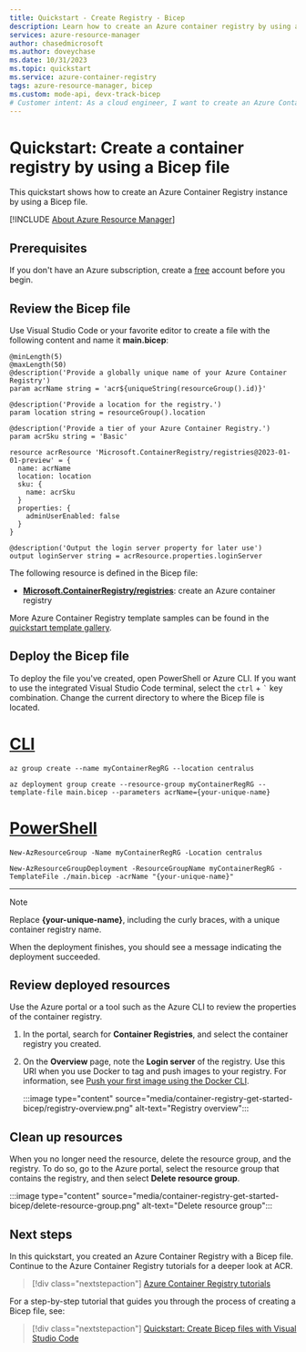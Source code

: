 ```yaml
---
title: Quickstart - Create Registry - Bicep
description: Learn how to create an Azure container registry by using a Bicep file.
services: azure-resource-manager
author: chasedmicrosoft
ms.author: doveychase
ms.date: 10/31/2023
ms.topic: quickstart
ms.service: azure-container-registry
tags: azure-resource-manager, bicep
ms.custom: mode-api, devx-track-bicep
# Customer intent: As a cloud engineer, I want to create an Azure Container Registry using a Bicep file, so that I can efficiently manage container images and streamline my deployment process.
---
```


# Quickstart: Create a container registry by using a Bicep file

This quickstart shows how to create an Azure Container Registry instance by using a Bicep file.

[!INCLUDE [About Azure Resource Manager](~/reusable-content/ce-skilling/azure/includes/resource-manager-quickstart-bicep-introduction.md)]

## Prerequisites

If you don't have an Azure subscription, create a [free](https://azure.microsoft.com/pricing/purchase-options/azure-account?cid=msft_learn) account before you begin.

## Review the Bicep file

Use Visual Studio Code or your favorite editor to create a file with the following content and name it **main.bicep**:

```bicep
@minLength(5)
@maxLength(50)
@description('Provide a globally unique name of your Azure Container Registry')
param acrName string = 'acr${uniqueString(resourceGroup().id)}'

@description('Provide a location for the registry.')
param location string = resourceGroup().location

@description('Provide a tier of your Azure Container Registry.')
param acrSku string = 'Basic'

resource acrResource 'Microsoft.ContainerRegistry/registries@2023-01-01-preview' = {
  name: acrName
  location: location
  sku: {
    name: acrSku
  }
  properties: {
    adminUserEnabled: false
  }
}

@description('Output the login server property for later use')
output loginServer string = acrResource.properties.loginServer

```

The following resource is defined in the Bicep file:

* **[Microsoft.ContainerRegistry/registries](/azure/templates/microsoft.containerregistry/registries)**: create an Azure container registry

More Azure Container Registry template samples can be found in the [quickstart template gallery](https://azure.microsoft.com/resources/templates/?resourceType=Microsoft.Containerregistry&pageNumber=1&sort=Popular).

## Deploy the Bicep file

To deploy the file you've created, open PowerShell or Azure CLI. If you want to use the integrated Visual Studio Code terminal, select the `ctrl` + ```` ` ```` key combination. Change the current directory to where the Bicep file is located.

# [CLI](#tab/CLI)

```azurecli
az group create --name myContainerRegRG --location centralus

az deployment group create --resource-group myContainerRegRG --template-file main.bicep --parameters acrName={your-unique-name}
```

# [PowerShell](#tab/PowerShell)

```azurepowershell
New-AzResourceGroup -Name myContainerRegRG -Location centralus

New-AzResourceGroupDeployment -ResourceGroupName myContainerRegRG -TemplateFile ./main.bicep -acrName "{your-unique-name}"
```

---

> [!NOTE]
> Replace **{your-unique-name}**, including the curly braces, with a unique container registry name.

When the deployment finishes, you should see a message indicating the deployment succeeded.

## Review deployed resources

Use the Azure portal or a tool such as the Azure CLI to review the properties of the container registry.

1. In the portal, search for **Container Registries**, and select the container registry you created.

1. On the **Overview** page, note the **Login server** of the registry. Use this URI when you use Docker to tag and push images to your registry. For information, see [Push your first image using the Docker CLI](container-registry-get-started-docker-cli.md).

    :::image type="content" source="media/container-registry-get-started-bicep/registry-overview.png" alt-text="Registry overview":::

## Clean up resources

When you no longer need the resource, delete the resource group, and the registry. To do so, go to the Azure portal, select the resource group that contains the registry, and then select **Delete resource group**.

:::image type="content" source="media/container-registry-get-started-bicep/delete-resource-group.png" alt-text="Delete resource group":::

## Next steps

In this quickstart, you created an Azure Container Registry with a Bicep file. Continue to the Azure Container Registry tutorials for a deeper look at ACR.

> [!div class="nextstepaction"]
> [Azure Container Registry tutorials](container-registry-tutorial-prepare-registry.md)

For a step-by-step tutorial that guides you through the process of creating a Bicep file, see:

> [!div class="nextstepaction"]
> [Quickstart: Create Bicep files with Visual Studio Code](/azure/azure-resource-manager/bicep/quickstart-create-bicep-use-visual-studio-code)
